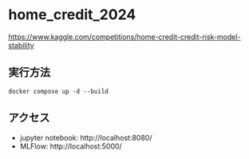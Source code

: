 # home_credit_2024

https://www.kaggle.com/competitions/home-credit-credit-risk-model-stability


## 実行方法
~~~
docker compose up -d --build
~~~

## アクセス
- jupyter notebook: http://localhost:8080/
- MLFlow: http://localhost:5000/